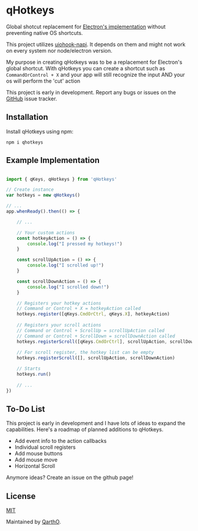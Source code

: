 # qHotkeys
Global shotcut replacement for [Electron's implementation](https://www.electronjs.org/docs/latest/api/global-shortcut) without preventing native OS shortcuts.

This project utilizes [uiohook-napi](https://npmjs.org/uiohook-napi). It depends on them and might not work on every system nor node/electron version.

My purpose in creating qHotkeys was to be a replacement for Electron's global shortcut. With qHotkeys you can create a shortcut such as ``CommandOrControl + X`` and your app will still recognize the input AND your os will perform the 'cut' action

This project is early in development. Report any bugs or issues on the [GitHub](https://github.com/qartho/qhotkeys/issues/) issue tracker.

## Installation

Install qHotkeys using npm:

```
npm i qhotkeys
```

## Example Implementation

```JavaScript

import { qKeys, qHotkeys } from 'qHotkeys'

// Create instance
var hotkeys = new qHotkeys()

// ... 
app.whenReady().then(() => {

    // ...

    // Your custom actions
    const hotkeyAction = () => {
        console.log("I pressed my hotkeys!")
    }

    const scrollUpAction = () => {
        console.log("I scrolled up!")
    }

    const scrollDownAction = () => {
        console.log("I scrolled down!")
    }

    // Registers your hotkey actions
    // Command or Control + X = hotkeyAction called
    hotkeys.register([qKeys.CmdOrCtrl, qKeys.X], hotkeyAction)
    
    // Registers your scroll actions
    // Command or Control + ScrollUp = scrollUpAction called
    // Command or Control + ScrollDown = scrollDownAction called
    hotkeys.registerScroll([qKeys.CmdOrCtrl], scrollUpAction, scrollDownAction)
    
    // For scroll register, the hotkey list can be empty
    hotkeys.registerScroll([], scrollUpAction, scrollDownAction)

    // Starts
    hotkeys.run()
    
    // ...
})
```

## To-Do List
This project is early in development and I have lots of ideas to expand the capabilities. Here's a roadmap of planned additions to qHotkeys.

- Add event info to the action callbacks
- Individual scroll registers
- Add mouse buttons
- Add mouse move
- Horizontal Scroll

Anymore ideas? Create an issue on the github page!

## License

[MIT](https://github.com/QarthO/qHotkeys/blob/main/LICENSE)

Maintained by [QarthO](https://github.com/qartho).

